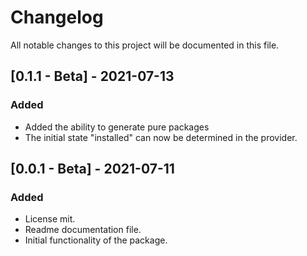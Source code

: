 # ChangelogAll notable changes to this project will be documented in this file.## [0.1.1 - Beta] - 2021-07-13### Added- Added the ability to generate pure packages- The initial state "installed" can now be determined in the provider.## [0.0.1 - Beta] - 2021-07-11### Added- License mit.- Readme documentation file.- Initial functionality of the package.